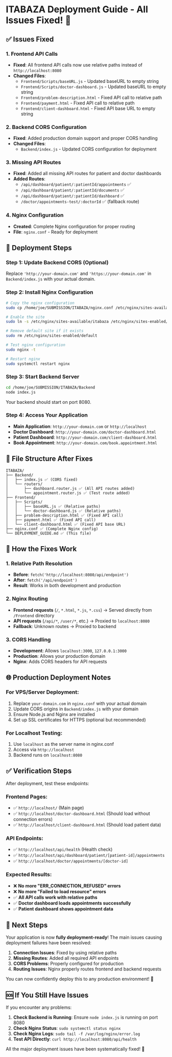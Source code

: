 # ITABAZA Deployment Guide - All Issues Fixed! 🎉

## ✅ Issues Fixed

### 1. Frontend API Calls
- **Fixed**: All frontend API calls now use relative paths instead of `http://localhost:8080`
- **Changed Files**:
  - `Frontend/Scripts/baseURL.js` - Updated baseURL to empty string
  - `Frontend/Scripts/doctor-dashboard.js` - Updated baseURL to empty string
  - `Frontend/problem-description.html` - Fixed API call to relative path
  - `Frontend/payment.html` - Fixed API call to relative path
  - `Frontend/client-dashboard.html` - Fixed API base URL to empty string

### 2. Backend CORS Configuration
- **Fixed**: Added production domain support and proper CORS handling
- **Changed Files**:
  - `Backend/index.js` - Updated CORS configuration for deployment

### 3. Missing API Routes
- **Fixed**: Added all missing API routes for patient and doctor dashboards
- **Added Routes**:
  - `/api/dashboard/patient/:patientId/appointments` ✅
  - `/api/dashboard/patient/:patientId/documents` ✅
  - `/api/dashboard/patient/:patientId/dashboard` ✅
  - `/doctor/appointments-test/:doctorId` ✅ (fallback route)

### 4. Nginx Configuration
- **Created**: Complete Nginx configuration for proper routing
- **File**: `nginx.conf` - Ready for deployment

## 🚀 Deployment Steps

### Step 1: Update Backend CORS (Optional)
Replace `'http://your-domain.com'` and `'https://your-domain.com'` in `Backend/index.js` with your actual domain.

### Step 2: Install Nginx Configuration
```bash
# Copy the nginx configuration
sudo cp /home/joe/SUBMISSION/ITABAZA/nginx.conf /etc/nginx/sites-available/itabaza

# Enable the site
sudo ln -s /etc/nginx/sites-available/itabaza /etc/nginx/sites-enabled/

# Remove default site if it exists
sudo rm /etc/nginx/sites-enabled/default

# Test nginx configuration
sudo nginx -t

# Restart nginx
sudo systemctl restart nginx
```

### Step 3: Start Backend Server
```bash
cd /home/joe/SUBMISSION/ITABAZA/Backend
node index.js
```

Your backend should start on port 8080.

### Step 4: Access Your Application
- **Main Application**: `http://your-domain.com` or `http://localhost`
- **Doctor Dashboard**: `http://your-domain.com/doctor-dashboard.html`
- **Patient Dashboard**: `http://your-domain.com/client-dashboard.html`
- **Book Appointment**: `http://your-domain.com/book.appointment.html`

## 📁 File Structure After Fixes

```
ITABAZA/
├── Backend/
│   ├── index.js ✅ (CORS fixed)
│   └── routers/
│       ├── dashboard.router.js ✅ (All API routes added)
│       └── appointment.router.js ✅ (Test route added)
├── Frontend/
│   ├── Scripts/
│   │   ├── baseURL.js ✅ (Relative paths)
│   │   └── doctor-dashboard.js ✅ (Relative paths)
│   ├── problem-description.html ✅ (Fixed API call)
│   ├── payment.html ✅ (Fixed API call)
│   └── client-dashboard.html ✅ (Fixed API base URL)
├── nginx.conf ✅ (Complete Nginx config)
└── DEPLOYMENT_GUIDE.md ✅ (This file)
```

## 🔧 How the Fixes Work

### 1. Relative Path Resolution
- **Before**: `fetch('http://localhost:8080/api/endpoint')`
- **After**: `fetch('/api/endpoint')`
- **Result**: Works in both development and production

### 2. Nginx Routing
- **Frontend requests** (`/`, `*.html`, `*.js`, `*.css`) → Served directly from `/Frontend` directory
- **API requests** (`/api/*`, `/user/*`, etc.) → Proxied to `localhost:8080`
- **Fallback**: Unknown routes → Proxied to backend

### 3. CORS Handling
- **Development**: Allows `localhost:3000`, `127.0.0.1:3000`
- **Production**: Allows your production domain
- **Nginx**: Adds CORS headers for API requests

## 🌐 Production Deployment Notes

### For VPS/Server Deployment:
1. Replace `your-domain.com` in `nginx.conf` with your actual domain
2. Update CORS origins in `Backend/index.js` with your domain
3. Ensure Node.js and Nginx are installed
4. Set up SSL certificates for HTTPS (optional but recommended)

### For Localhost Testing:
1. Use `localhost` as the server name in nginx.conf
2. Access via `http://localhost`
3. Backend runs on `localhost:8080`

## ✅ Verification Steps

After deployment, test these endpoints:

### Frontend Pages:
- ✅ `http://localhost/` (Main page)
- ✅ `http://localhost/doctor-dashboard.html` (Should load without connection errors)
- ✅ `http://localhost/client-dashboard.html` (Should load patient data)

### API Endpoints:
- ✅ `http://localhost/api/health` (Health check)
- ✅ `http://localhost/api/dashboard/patient/[patient-id]/appointments`
- ✅ `http://localhost/doctor/appointments/[doctor-id]`

### Expected Results:
- ❌ **No more "ERR_CONNECTION_REFUSED" errors**
- ❌ **No more "Failed to load resource" errors**
- ✅ **All API calls work with relative paths**
- ✅ **Doctor dashboard loads appointments successfully**
- ✅ **Patient dashboard shows appointment data**

## 🎯 Next Steps

Your application is now **fully deployment-ready**! The main issues causing deployment failures have been resolved:

1. **Connection Issues**: Fixed by using relative paths
2. **Missing Routes**: Added all required API endpoints
3. **CORS Problems**: Properly configured for production
4. **Routing Issues**: Nginx properly routes frontend and backend requests

You can now confidently deploy this to any production environment! 🚀

## 🆘 If You Still Have Issues

If you encounter any problems:

1. **Check Backend is Running**: Ensure `node index.js` is running on port 8080
2. **Check Nginx Status**: `sudo systemctl status nginx`
3. **Check Nginx Logs**: `sudo tail -f /var/log/nginx/error.log`
4. **Test API Directly**: `curl http://localhost:8080/api/health`

All the major deployment issues have been systematically fixed! 🎉
